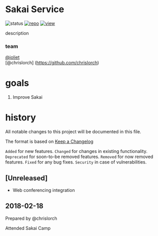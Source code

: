 # Sakai Service

![status](https://img.shields.io/badge/status-good-brightgreen.svg)
[![repo](https://img.shields.io/badge/repo-box-orange.svg)]()
[![view](https://img.shields.io/badge/view-tableau-blue.svg)]()


description

### team
[@joliet](https://github.com/joliet)  
[@chrislorch] (https://github.com/chrislorch)

# goals
1. Improve Sakai


# history 
All notable changes to this project will be documented in this file.

The format is based on [Keep a Changelog](http://keepachangelog.com/en/1.0.0/)

`Added` for new features.
`Changed` for changes in existing functionality.
`Deprecated` for soon-to-be removed features.
`Removed` for now removed features.
`Fixed` for any bug fixes.
`Security` in case of vulnerabilities.

## [Unreleased]
* Web conferencing integration

## 2018-02-18
Prepared by @chrislorch

Attended Sakai Camp


